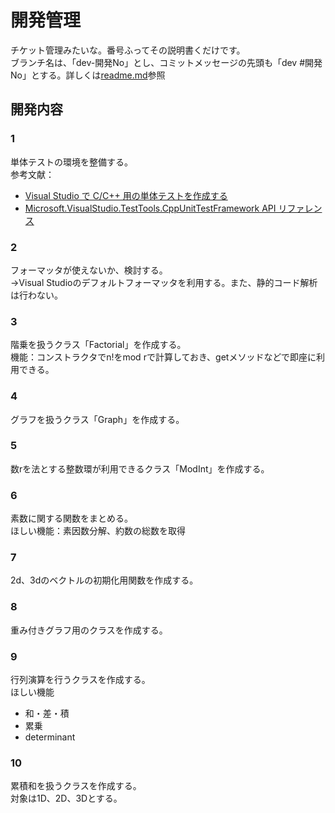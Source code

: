 # 開発管理

チケット管理みたいな。番号ふってその説明書くだけです。  
ブランチ名は、「dev-開発No」とし、コミットメッセージの先頭も「dev #開発No」とする。詳しくは[readme.md](readme.md)参照

## 開発内容

### 1

単体テストの環境を整備する。  
参考文献：

- [Visual Studio で C/C++ 用の単体テストを作成する](https://docs.microsoft.com/ja-jp/visualstudio/test/writing-unit-tests-for-c-cpp?view=vs-2019)
- [Microsoft.VisualStudio.TestTools.CppUnitTestFramework API リファレンス](https://docs.microsoft.com/ja-jp/visualstudio/test/microsoft-visualstudio-testtools-cppunittestframework-api-reference?view=vs-2019)

### 2

フォーマッタが使えないか、検討する。  
→Visual Studioのデフォルトフォーマッタを利用する。また、静的コード解析は行わない。

### 3

階乗を扱うクラス「Factorial」を作成する。  
機能：コンストラクタでn!をmod rで計算しておき、getメソッドなどで即座に利用できる。

### 4

グラフを扱うクラス「Graph」を作成する。

### 5

数rを法とする整数環が利用できるクラス「ModInt」を作成する。  

### 6

素数に関する関数をまとめる。  
ほしい機能：素因数分解、約数の総数を取得

### 7

2d、3dのベクトルの初期化用関数を作成する。

### 8

重み付きグラフ用のクラスを作成する。

### 9

行列演算を行うクラスを作成する。  
ほしい機能

- 和・差・積
- 累乗
- determinant

### 10

累積和を扱うクラスを作成する。  
対象は1D、2D、3Dとする。
